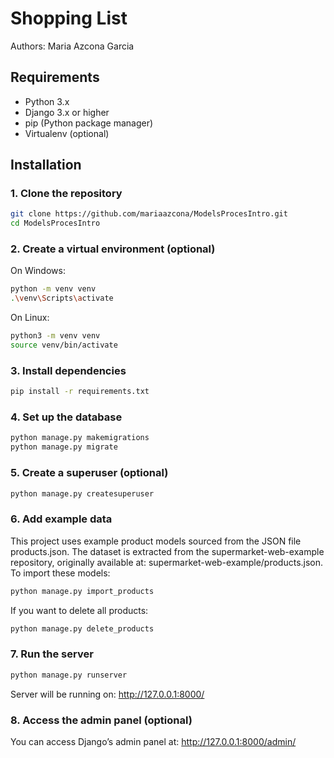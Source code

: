 # Shopping List
Authors: Maria Azcona Garcia

## Requirements

- Python 3.x
- Django 3.x or higher
- pip (Python package manager)
- Virtualenv (optional)

## Installation

### 1. Clone the repository

```bash
git clone https://github.com/mariaazcona/ModelsProcesIntro.git
cd ModelsProcesIntro
```

### 2. Create a virtual environment (optional)

On Windows:
```bash
python -m venv venv
.\venv\Scripts\activate
```

On Linux:
```bash
python3 -m venv venv
source venv/bin/activate
```

### 3. Install dependencies

```bash
pip install -r requirements.txt
```

### 4. Set up the database

```bash
python manage.py makemigrations
python manage.py migrate
```

### 5. Create a superuser (optional)

```bash
python manage.py createsuperuser
```

### 6. Add example data
This project uses example product models sourced from the JSON file products.json. The dataset is extracted from the supermarket-web-example repository, originally available at: supermarket-web-example/products.json. To import these models:

```bash
python manage.py import_products
```

If you want to delete all products:
```bash
python manage.py delete_products
```

### 7. Run the server

```bash
python manage.py runserver
```

Server will be running on: http://127.0.0.1:8000/

### 8. Access the admin panel (optional)

You can access Django’s admin panel at: http://127.0.0.1:8000/admin/
